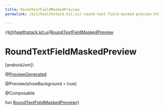 ```yaml
---
title: RoundTextFieldMaskedPreview
permalink: /kit/healthstack.kit.ui/-round-text-field-masked-preview.html

---
```

//[kit](../../index.html)/[healthstack.kit.ui](index.html)/[RoundTextFieldMaskedPreview](-round-text-field-masked-preview.html)



# RoundTextFieldMaskedPreview



[androidJvm]\




@[PreviewGenerated](../healthstack.kit.annotation/-preview-generated/index.html)



@Preview(showBackground = true)



@Composable



fun [RoundTextFieldMaskedPreview](-round-text-field-masked-preview.html)()




